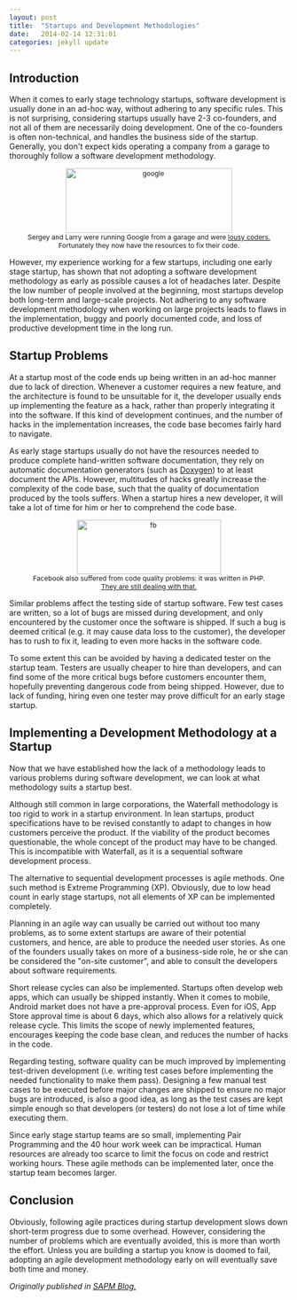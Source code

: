 ```yaml
---
layout: post
title:  "Startups and Development Methodologies"
date:   2014-02-14 12:31:01
categories: jekyll update
---
```


## Introduction

When it comes to early stage technology startups, software development is usually done in an ad-hoc way, without adhering to any specific rules. This is not surprising, considering startups usually have 2-3 co-founders, and not all of them are necessarily doing development. One of the co-founders is often non-technical, and handles the business side of the startup. Generally, you don't expect kids operating a company from a garage to thoroughly follow a software development methodology.

<p style="text-align: center;font-size: 12px">
<img alt="google" src="http://blog.inf.ed.ac.uk/sapm/files/2014/02/google-300x117.png" height="117" width="300"><br />
Sergey and Larry were running Google from a garage and were <a href="http://www.businessinsider.com/larry-page-sergy-brin-are-lousy-coders-2013-10">lousy coders.</a><br>
Fortunately they now have the resources to fix their code.
</p>

However, my experience working for a few startups, including one early stage startup, has shown that not adopting a software development methodology as early as possible causes a lot of headaches later. Despite the low number of people involved at the beginning, most startups develop both long-term and large-scale projects. Not adhering to any software development methodology when working on large projects leads to flaws in the implementation, buggy and poorly documented code, and loss of productive development time in the long run.

## Startup Problems

At a startup most of the code ends up being written in an ad-hoc manner due to lack of direction. Whenever a customer requires a new feature, and the architecture is found to be unsuitable for it, the developer usually ends up implementing the feature as a hack, rather than properly integrating it into the software. If this kind of development continues, and the number of hacks in the implementation increases, the code base becomes fairly hard to navigate.

As early stage startups usually do not have the resources needed to produce complete hand-written software documentation, they rely on automatic documentation generators (such as [Doxygen][doxygen]) to at least document the APIs. However, multitudes of hacks greatly increase the complexity of the code base, such that the quality of documentation produced by the tools suffers. When a startup hires a new developer, it will take a lot of time for him or her to comprehend the code base.

<p style="text-align: center;font-size: 12px">
<img alt="fb" src="http://blog.inf.ed.ac.uk/sapm/files/2014/02/fb1.png" height="98" width="260"><br>
Facebook also suffered from code quality problems: it was written in PHP.<br />
<a href="http://www.quora.com/Facebook-Engineering/Why-hasn-t-Facebook-migrated-away-from-PHP">They are still dealing with that.</a>
</p>

Similar problems affect the testing side of startup software. Few test cases are written, so a lot of bugs are missed during development, and only encountered by the customer once the software is shipped. If such a bug is deemed critical (e.g. it may cause data loss to the customer), the developer has to rush to fix it, leading to even more hacks in the software code.

To some extent this can be avoided by having a dedicated tester on the startup team. Testers are usually cheaper to hire than developers, and can find some of the more critical bugs before customers encounter them, hopefully preventing dangerous code from being shipped. However, due to lack of funding, hiring even one tester may prove difficult for an early stage startup.

## Implementing a Development Methodology at a Startup

Now that we have established how the lack of a methodology leads to various problems during software development, we can look at what methodology suits a startup best.

Although still common in large corporations, the Waterfall methodology is too rigid to work in a startup environment. In lean startups, product specifications have to be revised constantly to adapt to changes in how customers perceive the product. If the viability of the product becomes questionable, the whole concept of the product may have to be changed. This is incompatible with Waterfall, as it is a sequential software development process.

The alternative to sequential development processes is agile methods. One such method is Extreme Programming (XP). Obviously, due to low head count in early stage startups, not all elements of XP can be implemented completely.

Planning in an agile way can usually be carried out without too many problems, as to some extent startups are aware of their potential customers, and hence, are able to produce the needed user stories. As one of the founders usually takes on more of a business-side role, he or she can be considered the "on-site customer", and able to consult the developers about software requirements.

Short release cycles can also be implemented. Startups often develop web apps, which can usually be shipped instantly. When it comes to mobile, Android market does not have a pre-approval process. Even for iOS, App Store approval time is about 6 days, which also allows for a relatively quick release cycle. This limits the scope of newly implemented features, encourages keeping the code base clean, and reduces the number of hacks in the code.

Regarding testing, software quality can be much improved by implementing test-driven development (i.e. writing test cases before implementing the needed functionality to make them pass). Designing a few manual test cases to be executed before major changes are shipped to ensure no major bugs are introduced, is also a good idea, as long as the test cases are kept simple enough so that developers (or testers) do not lose a lot of time while executing them.

Since early stage startup teams are so small, implementing Pair Programming and the 40 hour work week can be impractical. Human resources are already too scarce to limit the focus on code and restrict working hours. These agile methods can be implemented later, once the startup team becomes larger.

## Conclusion

Obviously, following agile practices during startup development slows down short-term progress due to some overhead. However, considering the number of problems which are eventually avoided, this is more than worth the effort. Unless you are building a startup you know is doomed to fail, adopting an agile development methodology early on will eventually save both time and money.

_Originally published in [SAPM Blog.][original]_

[original]: http://blog.inf.ed.ac.uk/sapm/2014/02/14/startups-and-development-methodologies/
[lousy]: http://www.businessinsider.com/larry-page-sergy-brin-are-lousy-coders-2013-10
[doxygen]: http://www.doxygen.org/
[fbphp]: http://www.quora.com/Facebook-Engineering/Why-hasn-t-Facebook-migrated-away-from-PHP
